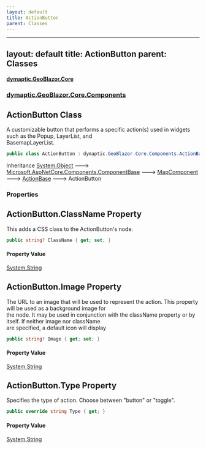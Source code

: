 ```yaml
---
layout: default
title: ActionButton
parent: Classes
---
```

---
layout: default
title: ActionButton
parent: Classes
---
#### [dymaptic.GeoBlazor.Core](index.html 'index')
### [dymaptic.GeoBlazor.Core.Components](index.html#dymaptic.GeoBlazor.Core.Components 'dymaptic.GeoBlazor.Core.Components')

## ActionButton Class

A customizable button that performs a specific action(s) used in widgets such as the Popup, LayerList, and  
BasemapLayerList.

```csharp
public class ActionButton : dymaptic.GeoBlazor.Core.Components.ActionBase
```

Inheritance [System.Object](https://docs.microsoft.com/en-us/dotnet/api/System.Object 'System.Object') &#129106; [Microsoft.AspNetCore.Components.ComponentBase](https://docs.microsoft.com/en-us/dotnet/api/Microsoft.AspNetCore.Components.ComponentBase 'Microsoft.AspNetCore.Components.ComponentBase') &#129106; [MapComponent](dymaptic.GeoBlazor.Core.Components.MapComponent.html 'dymaptic.GeoBlazor.Core.Components.MapComponent') &#129106; [ActionBase](dymaptic.GeoBlazor.Core.Components.ActionBase.html 'dymaptic.GeoBlazor.Core.Components.ActionBase') &#129106; ActionButton
### Properties

<a name='dymaptic.GeoBlazor.Core.Components.ActionButton.ClassName'></a>

## ActionButton.ClassName Property

This adds a CSS class to the ActionButton's node.

```csharp
public string? ClassName { get; set; }
```

#### Property Value
[System.String](https://docs.microsoft.com/en-us/dotnet/api/System.String 'System.String')

<a name='dymaptic.GeoBlazor.Core.Components.ActionButton.Image'></a>

## ActionButton.Image Property

The URL to an image that will be used to represent the action. This property will be used as a background image for  
the node. It may be used in conjunction with the className property or by itself. If neither image nor className  
are specified, a default icon will display

```csharp
public string? Image { get; set; }
```

#### Property Value
[System.String](https://docs.microsoft.com/en-us/dotnet/api/System.String 'System.String')

<a name='dymaptic.GeoBlazor.Core.Components.ActionButton.Type'></a>

## ActionButton.Type Property

Specifies the type of action. Choose between "button" or "toggle".

```csharp
public override string Type { get; }
```

#### Property Value
[System.String](https://docs.microsoft.com/en-us/dotnet/api/System.String 'System.String')

